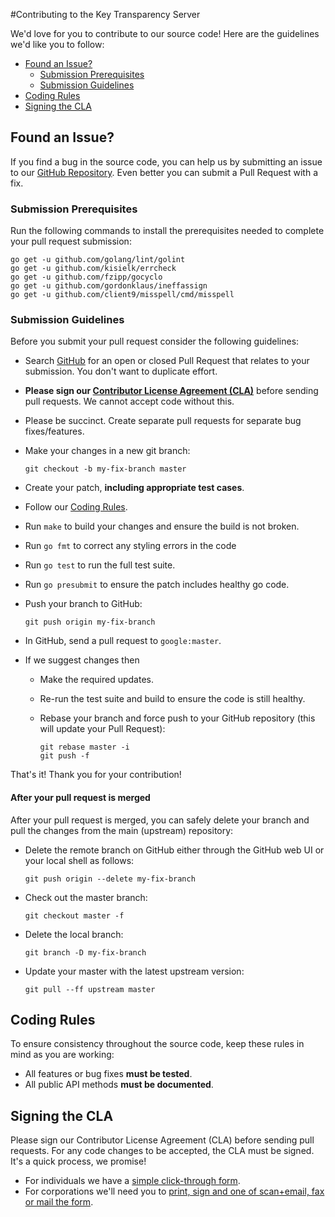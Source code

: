 #Contributing to the Key Transparency Server

We'd love for you to contribute to our source code! Here are the guidelines we'd like you to follow:

 - [Found an Issue?](#issue)
   - [Submission Prerequisites](#prereq)
   - [Submission Guidelines](#submit)
 - [Coding Rules](#rules)
 - [Signing the CLA](#cla)

## <a name="issue"></a> Found an Issue?
If you find a bug in the source code, you can help us by submitting an issue to
our [GitHub Repository][github]. Even better you can submit a Pull Request with
a fix.

### <a name="prereq"></a> Submission Prerequisites
Run the following commands to install the prerequisites needed to complete your
pull request submission:

```
go get -u github.com/golang/lint/golint
go get -u github.com/kisielk/errcheck
go get -u github.com/fzipp/gocyclo
go get -u github.com/gordonklaus/ineffassign
go get -u github.com/client9/misspell/cmd/misspell
```

### <a name="submit"></a> Submission Guidelines
Before you submit your pull request consider the following guidelines:

* Search [GitHub](https://github.com/google/key-transparency/pulls)
  for an open or closed Pull Request that relates to your submission. You don't
  want to duplicate effort.
* **Please sign our [Contributor License Agreement (CLA)](#cla)** before sending pull
  requests. We cannot accept code without this.
* Please be succinct. Create separate pull requests for separate bug fixes/features.
* Make your changes in a new git branch:

     ```shell
     git checkout -b my-fix-branch master
     ```

* Create your patch, **including appropriate test cases**.
* Follow our [Coding Rules](#rules).
* Run `make` to build your changes and ensure the build is not broken.
* Run `go fmt` to correct any styling errors in the code
* Run `go test` to run the full test suite.
* Run `go presubmit` to ensure the patch includes healthy go code.

* Push your branch to GitHub:

    ```shell
    git push origin my-fix-branch
    ```

* In GitHub, send a pull request to `google:master`.
* If we suggest changes then
  * Make the required updates.
  * Re-run the test suite and build to ensure the code is still healthy.
  * Rebase your branch and force push to your GitHub repository (this will update your Pull Request):

    ```shell
    git rebase master -i
    git push -f
    ```

That's it! Thank you for your contribution!

#### After your pull request is merged

After your pull request is merged, you can safely delete your branch and pull the changes
from the main (upstream) repository:

* Delete the remote branch on GitHub either through the GitHub web UI or your local shell as follows:

    ```shell
    git push origin --delete my-fix-branch
    ```

* Check out the master branch:

    ```shell
    git checkout master -f
    ```

* Delete the local branch:

    ```shell
    git branch -D my-fix-branch
    ```

* Update your master with the latest upstream version:

    ```shell
    git pull --ff upstream master
    ```

## <a name="rules"></a> Coding Rules
To ensure consistency throughout the source code, keep these rules in mind as you are working:

* All features or bug fixes **must be tested**.
* All public API methods **must be documented**.

## <a name="cla"></a> Signing the CLA

Please sign our Contributor License Agreement (CLA) before sending pull requests. For any code
changes to be accepted, the CLA must be signed. It's a quick process, we promise!

* For individuals we have a [simple click-through form][individual-cla].
* For corporations we'll need you to
  [print, sign and one of scan+email, fax or mail the form][corporate-cla].

[corporate-cla]: http://code.google.com/legal/corporate-cla-v1.0.html
[github]: https://github.com/google/key-transparency
[individual-cla]: http://code.google.com/legal/individual-cla-v1.0.html
[issues]: https://github.com/google/key-transparency/issues
